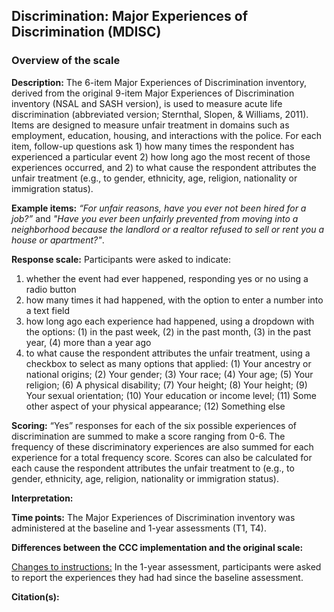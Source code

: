 ## Discrimination: Major Experiences of Discrimination (MDISC)    

### Overview of the scale   

**Description:** The 6-item Major Experiences of Discrimination inventory, 
derived from the original 9-item Major Experiences of Discrimination inventory 
(NSAL and SASH version), is used to measure acute life discrimination (abbreviated 
version; Sternthal, Slopen, & Williams, 2011). Items are designed to measure unfair 
treatment in domains such as employment, education, housing, and interactions 
with the police. For each item, follow-up questions ask 1) how many times the 
respondent has experienced a particular event 2) how long ago the most recent 
of those experiences occurred, and 2) to what cause the respondent attributes 
the unfair treatment (e.g., to gender, ethnicity, age, religion, nationality or 
immigration status).   



**Example items:** *“For unfair reasons, have you ever not been hired for a job?”* 
and 
*"Have you ever been unfairly prevented from moving into a neighborhood because the landlord or a realtor refused to sell or rent you a house or apartment?"*.         


**Response scale:** Participants were asked to indicate:  

1. whether the event had ever happened, responding yes or no using a radio button    
2. how many times it had happened, with the option to enter a number into a text field    
3. how long ago each experience had happened, using a dropdown with the options: 
(1) in the past week, (2) in the past month, (3) in the past year, (4) more than a year ago  
4. to what cause the respondent attributes the unfair treatment, using a checkbox
to select as many options that applied: (1) Your ancestry or national origins; 
(2) Your gender; (3) Your race; (4) Your age; (5) Your religion; (6) A physical 
disability; (7) Your height; (8) Your height; (9) Your sexual orientation; (10) 
Your education or income level; (11) Some other aspect of your physical appearance; 
(12) Something else  






**Scoring:** “Yes” responses for each of the six possible experiences of 
discrimination are summed to make a score ranging from 0-6. The frequency of 
these discriminatory experiences are also summed for each experience for a total 
frequency score. Scores can also be calculated for each cause the respondent 
attributes the unfair treatment to (e.g., to gender, ethnicity, age, religion, 
nationality or immigration status).    


**Interpretation:**    



**Time points:** The Major Experiences of Discrimination inventory was administered 
at the baseline and 1-year assessments (T1, T4).  



**Differences between the CCC implementation and the original scale:**  

<u>Changes to instructions:</u> In the 1-year assessment, participants were 
asked to report the experiences they had had since the baseline assessment.   


**Citation(s):**   


